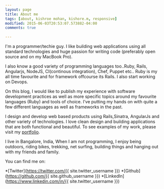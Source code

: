 ```yaml
---
layout: page
title: About me
tags: [about, kishroe mohan, kishore.m, responsive]
modified: 2015-06-03T20:53:07.573882-04:00
comments: true
  
---
```


I'm a programmer/techie guy. I like building web applications using all standard technologies and huge passion for writing code (preferably open source and on my MacBook Pro).

I also know a good variety of programming languages too..Ruby, Rails, Angularjs, NodeJS, CI(continous integration), Chef, Puppet etc.. Ruby is my all time favourite and for framework offcourse its Rails. I also start working on Devops. 

On this blog, I would like to publish my experience with software development practices as well as more specific topics around my favourite languages (Ruby) and tools of choice. I’ve putting my hands on with quite a few different languages as well as frameworks in the past.

I design and develop web based products using Rails,Sinatra, AngularJs and other variety of technologies. I love clean design and building applications that are both functional and beautiful.  To see examples of my work, please visit my [portfolio](https://github.com/kishore-mohan?tab=repositories).

I live in Bangalore, India, When I am not programming, I enjoy being outdoors, riding bikes, trekking, net surfing, building things and hanging out with my friends and family.

You can find me on: 

*[Twitter](https://twitter.com/{{ site.twitter_username }})
*[Github](https://github.com/{{ site.github_username }})
*[LinkedIn](https://www.linkedin.com/in/{{ site.twitter_username }})